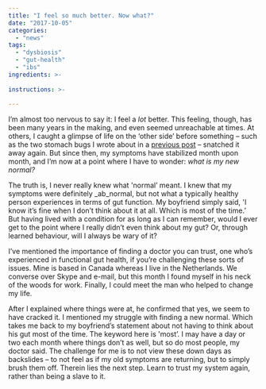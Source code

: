 ```yaml
---
title: "I feel so much better. Now what?"
date: "2017-10-05"
categories: 
  - "news"
tags: 
  - "dysbiosis"
  - "gut-health"
  - "ibs"
ingredients: >-
  
instructions: >-
  
---
```

I’m almost too nervous to say it: I feel a _lot_ better. This feeling, though, has been many years in the making, and even seemed unreachable at times. At others, I caught a glimpse of life on the ‘other side’ before something – such as the two stomach bugs I wrote about in a [previous post](http://cookingwithnothing.com/why-healing-can-be-harder-than-being-sick/) – snatched it away again. But since then, my symptoms have stabilized month upon month, and I’m now at a point where I have to wonder: _what is my new normal?_

The truth is, I never really knew what 'normal’ meant. I knew that my symptoms were definitely _ab_normal, but not what a typically healthy person experiences in terms of gut function. My boyfriend simply said, 'I know it’s fine when I don’t think about it at all. Which is most of the time.’ But having lived with a condition for as long as I can remember, would I ever get to the point where I really didn’t even think about my gut? Or, through learned behaviour, will I always be wary of it?

I’ve mentioned the importance of finding a doctor you can trust, one who’s experienced in functional gut health, if you’re challenging these sorts of issues. Mine is based in Canada whereas I live in the Netherlands. We converse over Skype and e-mail, but this month I found myself in his neck of the woods for work. Finally, I could meet the man who helped to change my life.

After I explained where things were at, he confirmed that yes, we seem to have cracked it. I mentioned my struggle with finding a new normal. Which takes me back to my boyfriend’s statement about not having to think about his gut most of the time. The keyword here is 'most’. I may have a day or two each month where things don’t as well, but so do most people, my doctor said. The challenge for me is to not view these down days as backslides – to not feel as if my old symptoms are returning, but to simply brush them off. Therein lies the next step. Learn to trust my system again, rather than being a slave to it.
